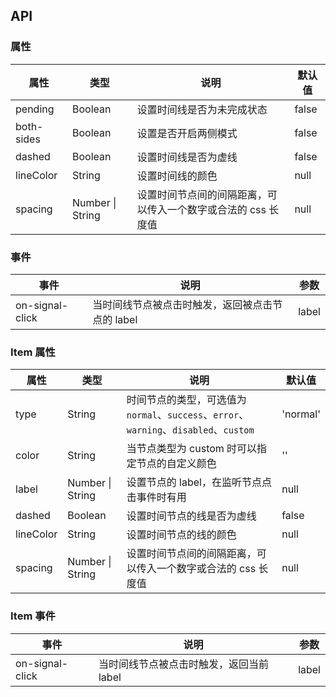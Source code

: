 ## API

### 属性

| 属性       | 类型             | 说明                                                          | 默认值 |
| ---------- | ---------------- | ------------------------------------------------------------- | ------ |
| pending    | Boolean          | 设置时间线是否为未完成状态                                    | false  |
| both-sides | Boolean          | 设置是否开启两侧模式                                          | false  |
| dashed     | Boolean          | 设置时间线是否为虚线                                          | false  |
| lineColor  | String           | 设置时间线的颜色                                              | null   |
| spacing    | Number \| String | 设置时间节点间的间隔距离，可以传入一个数字或合法的 css 长度值 | null   |

### 事件

| 事件            | 说明                                             | 参数  |
| --------------- | ------------------------------------------------ | ----- |
| on-signal-click | 当时间线节点被点击时触发，返回被点击节点的 label | label |

### Item 属性

| 属性      | 类型             | 说明                                                                                   | 默认值   |
| --------- | ---------------- | -------------------------------------------------------------------------------------- | -------- |
| type      | String           | 时间节点的类型，可选值为 `normal`、`success`、`error`、`warning`、`disabled`、`custom` | 'normal' |
| color     | String           | 当节点类型为 custom 时可以指定节点的自定义颜色                                         | ''       |
| label     | Number \| String | 设置节点的 label，在监听节点点击事件时有用                                             | null     |
| dashed    | Boolean          | 设置时间节点的线是否为虚线                                                             | false    |
| lineColor | String           | 设置时间节点的线的颜色                                                                 | null     |
| spacing   | Number \| String | 设置时间节点间的间隔距离，可以传入一个数字或合法的 css 长度值                          | null     |

### Item 事件

| 事件            | 说明                                     | 参数  |
| --------------- | ---------------------------------------- | ----- |
| on-signal-click | 当时间线节点被点击时触发，返回当前 label | label |
